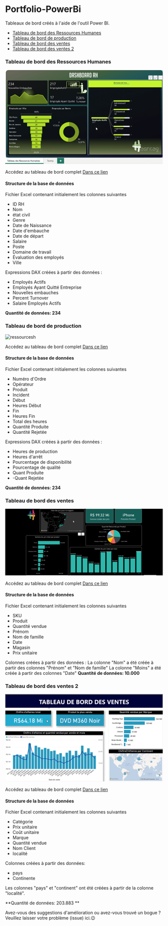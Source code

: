 # Portfolio-PowerBi 
 Tableaux de bord créés à l'aide de l'outil Power BI.
- [Tableau de bord des Ressources Humanes](https://github.com/Cidavieira/Portfolio-PowerBI/blob/main/Tableau%20de%20bord%20des%20RHumanes/RapportRessourcesHumanes.pbix)
- [Tableau de bord de production](https://github.com/Cidavieira/Portfolio-PowerBI/blob/main/Tableau%20de%20bord%20des%20Production/RapportProduction.pbix)
- [Tableau de bord des ventes](https://github.com/Cidavieira/Portfolio-PowerBI/blob/main/Tableau%20de%20bord%20des%20ventes/Rapport%20Magasin.pbix)
- [Tableau de bord des ventes 2](https://github.com/Cidavieira/Portfolio-PowerBI/blob/main/Ventes%202/Rapport%20Ventes.pbix)

### Tableau de bord des Ressources Humanes
![ressourcesh](https://github.com/Cidavieira/Portfolio-PowerBI/blob/main/Tableau%20de%20bord%20des%20RHumanes/Video_230509161031.gif)

Accédez au tableau de bord complet [Dans ce lien](https://app.powerbi.com/view?r=eyJrIjoiMzZhNDAyZjQtM2NjYS00ZjI3LWJjNmEtYTE3ZmQ1NmNmOGQxIiwidCI6IjRiN2IwYjZhLWIzNDAtNDc5MS1iNTg5LTA1NDVkZDIwYWQzNiJ9)

#### Structure de la base de données

Fichier Excel contenant initialement les colonnes suivantes
- ID RH
- Nom
- état civil
- Genre
- Date de Naissance
- Date d'embauche
- Date de départ
- Salaire
- Poste
- Domaine de travail
- Évaluation des employés
- Ville

Expressions DAX créées à partir des données :
- Employés Actifs
- Employés Ayant Quitté Entreprise
- Nouvelles embauches
- Percent Turnover
- Salaire Employés Actifs

**Quantité de données: 234** 

### Tableau de bord de production
![ressourcesh]()

Accédez au tableau de bord complet [Dans ce lien](https://app.powerbi.com/view?r=eyJrIjoiYjA0ZGJhYjktNmYzZC00ODJkLTkxNmQtZDg0MTRmZWE4M2JiIiwidCI6IjRiN2IwYjZhLWIzNDAtNDc5MS1iNTg5LTA1NDVkZDIwYWQzNiJ9)

#### Structure de la base de données

Fichier Excel contenant initialement les colonnes suivantes
- Numéro d'Ordre
- Opérateur
- Produit
- Incident
- Début
- Heures Début
- Fin
- Heures Fin
- Total des heures
- Quantité Produite
- Quantité Rejetée


Expressions DAX créées à partir des données :
- Heures de production
- Heures d'arrêt
- Pourcentage de disponibilité
- Pourcentage de qualité
- Quant Produite
- -Quant Rejetée 

**Quantité de données: 234** 

### Tableau de bord des ventes

![ventes](https://github.com/Cidavieira/Portfolio-PowerBI/blob/main/Tableau%20de%20bord%20des%20ventes/Video_230507204904.gif)

Accédez au tableau de bord complet [Dans ce lien](https://app.powerbi.com/view?r=eyJrIjoiODZjY2FmZDctYzVkOS00YjhmLWJlYmItNTE3MTM3NjE0M2JjIiwidCI6IjRiN2IwYjZhLWIzNDAtNDc5MS1iNTg5LTA1NDVkZDIwYWQzNiJ9)

#### Structure de la base de données

Fichier Excel contenant initialement les colonnes suivantes
- SKU
- Produit
- Quantité vendue 
- Prénom
- Nom de famille 
- Date
- Magasin
- Prix unitaire 


Colonnes créées à partir des données :
La colonne "Nom" a été créée à partir des colonnes "Prénom" et "Nom de famille"
La colonne "Moins" a été créée à partir des colonnes "Date"
**Quantité de données: 10.000** 



### Tableau de bord des ventes 2

![ventes](https://github.com/Cidavieira/Portfolio-PowerBI/blob/main/Tableau%20de%20bord%20des%20ventes%202/Video_230509075926.gif)

Accédez au tableau de bord complet [Dans ce lien](https://app.powerbi.com/view?r=eyJrIjoiZTFhNWQzNmYtODQxZC00MjljLWI4N2UtZWM4MGU4YjdlNGM5IiwidCI6IjRiN2IwYjZhLWIzNDAtNDc5MS1iNTg5LTA1NDVkZDIwYWQzNiJ9)

#### Structure de la base de données

Fichier Excel contenant initialement les colonnes suivantes
- Catégorie
- Prix unitaire
- Coût unitaire
- Marque
- Quantité vendue
- Nom Client
- localité


Colonnes créées à partir des données:
- pays 
- Continente

Les colonnes "pays" et "continent" ont été créées à partir de la colonne "localité".

**Quantité de données: 203.883 ** 

Avez-vous des suggestions d'amélioration ou avez-vous trouvé un bogue ? Veuillez laisser votre problème (issue) ici.😉
